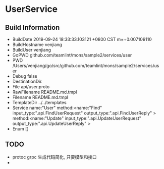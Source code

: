 # UserService

## Build Information
- BuildDate     2019-09-24 18:33:33.103121 +0800 CST m=+0.007109110      
- BuildHostname venjiang 
- BuildUser     venjiang
- GoPWD         github.com/teamlint/mons/sample2/services/user
- PWD           /Users/venjiang/go/src/github.com/teamlint/mons/sample2/services/user  
- Debug         false  
- DestinationDir.
- File          api/user.proto  
- RawFilename   README.md.tmpl
- Filename      README.md.tmpl
- TemplateDir   ../../templates
- Service       name:"User" method:<name:"Find" input_type:".api.FindUserRequest" output_type:".api.FindUserReply" > method:<name:"Update" input_type:".api.UpdateUserRequest" output_type:".api.UpdateUserReply" > 
- Enum          []  

## TODO
- protoc grpc 生成代码简化, 只要模型和接口
- 
